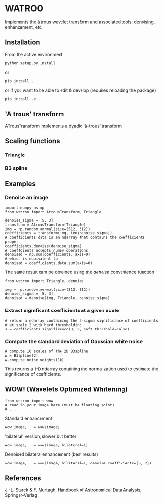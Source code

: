 # WATROO

Implements the à trous wavelet transform and associated tools: denoising, enhancement, etc.


## Installation

From the active environment

    python setup.py install

or

    pip install .

or if you want to be able to edit & develop (requires reloading the package)

    pip install -e .

## 'A trous' transform

ATrousTransform implements a dyadic 'à-trous' transform

## Scaling functions

### Triangle

### B3 spline

## Examples

### Denoise an image 

    import numpy as np
    from watroo import AtrousTransform, Triangle

    denoise_sigma = [5, 3]
    transform = AtrousTransform(Triangle)
    img = np.random.normal(size=(512, 512))
    coefficients = transform(img, len(denoise_sigma))
    # coefficients.data is an ndarray that contains the coefficients proper
    coefficients.denoise(denoise_sigma)
    # coeffcients accepts numpy operations
    denoised = np.sum(coefficients, axis=0)
    # which is equivalent to
    denoised = coefficients.data.sum(axis=0)

The same result cam be obtained using the *denoise* convenience function

    from watroo import Triangle, denoise

    img = np.random.normal(size=(512, 512))
    denoise_sigma = [5, 3]
    denoised = denoise(img, Triangle, denoise_sigma)

### Extract significant coefficients at a given scale

    # return a ndarray containing the 3-sigma significance of coefficients
    # at scale 2 with hard thresholding
    s = coefficients.significance(3, 2, soft_threshold=False)

### Compute the standard deviation of Gaussian white noise

    # compute 10 scales of the 2D B3spline
    w = B3spline(2)
    w.compute_noise_weights(10)

This returns a 1-D ndarray containing the normalization
used to estimate the significance of coefficients.

## WOW! (Wavelets Optimized Whitening)

    from watroo import wow
    # read in your image here (must be floating point)
    # ...

Standard enhancement

    wow_image, _ = wow(image)

'bilateral' version, slower but better

    wow_image, _ = wow(image, bilateral=1)

Denoised bilateral enhancement (best results)

    wow_image, _ = wow(image, bilateral=1, denoise_coefficients=[5, 2])

## References

J.-L. Starck & F. Murtagh, Handbook of Astronomical Data 
Analysis, Springer-Verlag
